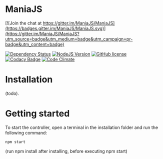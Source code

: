 # ManiaJS

[![Join the chat at https://gitter.im/ManiaJS/ManiaJS](https://badges.gitter.im/ManiaJS/ManiaJS.svg)](https://gitter.im/ManiaJS/ManiaJS?utm_source=badge&utm_medium=badge&utm_campaign=pr-badge&utm_content=badge)

[![Dependency Status](https://www.versioneye.com/user/projects/56bc63ef2a29ed0034380562/badge.svg?style=flat)](https://www.versioneye.com/user/projects/56bc63ef2a29ed0034380562)
[![NodeJS Version](https://img.shields.io/badge/NodeJS-5.0%2B-80bd01.svg)]()
[![GitHub license](https://img.shields.io/badge/license-ISC-blue.svg)](https://raw.githubusercontent.com/ManiaJS/ManiaJS/master/LICENSE)
[![Codacy Badge](https://api.codacy.com/project/badge/grade/895aead1328043e799ce0e82d3274948)](https://www.codacy.com/app/tomvalk/Mania-JS)
[![Code Climate](https://codeclimate.com/github/ManiaJS/ManiaJS/badges/gpa.svg)](https://codeclimate.com/github/ManiaJS/ManiaJS)


# Installation
(todo).

# Getting started

To start the controller, open a terminal in the installation folder and run the following command:

```
npm start
```

(run npm install after installing, before executing npm start)
